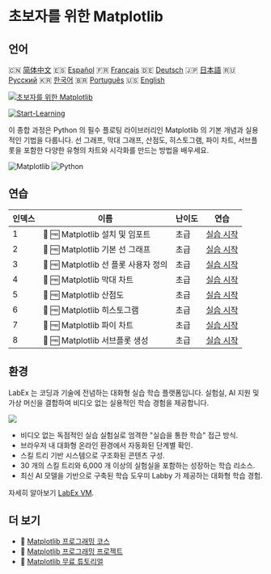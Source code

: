 # 초보자를 위한 Matplotlib

## 언어

🇨🇳 [简体中文](README_zh.md) 🇪🇸 [Español](README_es.md) 🇫🇷 [Français](README_fr.md) 🇩🇪 [Deutsch](README_de.md) 🇯🇵 [日本語](README_ja.md) 🇷🇺 [Русский](README_ru.md) 🇰🇷 [한국어](README_ko.md) 🇧🇷 [Português](README_pt.md) 🇺🇸 [English](README.md) 

[![초보자를 위한 Matplotlib](https://cover-creator.labex.io/matplotlib-for-beginners.png?lang=ko)](https://labex.io/ko/courses/matplotlib-for-beginners)

[![Start-Learning](https://img.shields.io/badge/Start-Learning-whitesmoke?style=for-the-badge)](https://labex.io/ko/courses/matplotlib-for-beginners)

이 종합 과정은 Python 의 필수 플로팅 라이브러리인 Matplotlib 의 기본 개념과 실용적인 기법을 다룹니다. 선 그래프, 막대 그래프, 산점도, 히스토그램, 파이 차트, 서브플롯을 포함한 다양한 유형의 차트와 시각화를 만드는 방법을 배우세요.

![Matplotlib](https://img.shields.io/badge/Matplotlib-whitesmoke?style=for-the-badge&logo=matplotlib)
![Python](https://img.shields.io/badge/Python-whitesmoke?style=for-the-badge&logo=python)


## 연습

|   인덱스 | 이름                                 | 난이도   | 연습                                                                                                                       |
|----------|--------------------------------------|----------|----------------------------------------------------------------------------------------------------------------------------|
|        1 | 📖 🆓 Matplotlib 설치 및 임포트      | 초급     | <a target='_blank' href='https://labex.io/ko/tutorials/matplotlib-matplotlib-installation-and-import-596567'>실습 시작</a> |
|        2 | 📖 🆓 Matplotlib 기본 선 그래프      | 초급     | <a target='_blank' href='https://labex.io/ko/tutorials/matplotlib-matplotlib-basic-line-plots-596564'>실습 시작</a>        |
|        3 | 📖 🆓 Matplotlib 선 플롯 사용자 정의 | 초급     | <a target='_blank' href='https://labex.io/ko/tutorials/matplotlib-matplotlib-customizing-line-plots-596565'>실습 시작</a>  |
|        4 | 📖 🆓 Matplotlib 막대 차트           | 초급     | <a target='_blank' href='https://labex.io/ko/tutorials/matplotlib-matplotlib-bar-charts-596563'>실습 시작</a>              |
|        5 | 📖 🆓 Matplotlib 산점도              | 초급     | <a target='_blank' href='https://labex.io/ko/tutorials/matplotlib-matplotlib-scatter-plots-596569'>실습 시작</a>           |
|        6 | 📖 🆓 Matplotlib 히스토그램          | 초급     | <a target='_blank' href='https://labex.io/ko/tutorials/matplotlib-matplotlib-histograms-596566'>실습 시작</a>              |
|        7 | 📖 🆓 Matplotlib 파이 차트           | 초급     | <a target='_blank' href='https://labex.io/ko/tutorials/matplotlib-matplotlib-pie-charts-596568'>실습 시작</a>              |
|        8 | 📖 🆓 Matplotlib 서브플롯 생성       | 초급     | <a target='_blank' href='https://labex.io/ko/tutorials/matplotlib-matplotlib-subplots-creation-596570'>실습 시작</a>       |

## 환경

LabEx 는 코딩과 기술에 전념하는 대화형 실습 학습 플랫폼입니다. 실험실, AI 지원 및 가상 머신을 결합하여 비디오 없는 실용적인 학습 경험을 제공합니다.

![](https://tutorial-screenshot.getvm.io/images/vm-1725247253.png)

- 비디오 없는 독점적인 실습 실험실로 엄격한 "실습을 통한 학습" 접근 방식.
- 브라우저 내 대화형 온라인 환경에서 자동화된 단계별 확인.
- 스킬 트리 기반 시스템으로 구조화된 콘텐츠 구성.
- 30 개의 스킬 트리와 6,000 개 이상의 실험실을 포함하는 성장하는 학습 리소스.
- 최신 AI 모델을 기반으로 구축된 학습 도우미 Labby 가 제공하는 대화형 학습 경험.

자세히 알아보기 [LabEx VM](https://support.labex.io/using-labex/virtual-machine).

## 더 보기

- 🔗 [Matplotlib 프로그래밍 코스](https://github.com/labex-labs/awesome-programming-courses)
- 🔗 [Matplotlib 프로그래밍 프로젝트](https://github.com/labex-labs/awesome-programming-projects)
- 🔗 [Matplotlib 무료 튜토리얼](https://github.com/labex-labs/matplotlib-free-tutorials)

